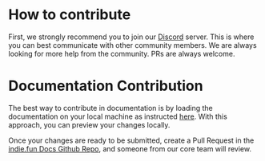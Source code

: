 
# How to contribute

First, we strongly recommend you to join our [Discord](https://discord.gg/XRe8T7K) server. This is where you can best communicate with other community members.
We are always looking for more help from the community. PRs are always welcome.


# Documentation Contribution

The best way to contribute in documentation is by loading the documentation on your local machine as instructed [here](https://github.com/moddio/indie.fun-docs/main/README.md).
With this approach, you can preview your changes locally. 

Once your changes are ready to be submitted, create a Pull Request in the [indie.fun Docs Github Repo](https://github.com/moddio/indie.fun-docs/pulls), and someone from our core team will review.
